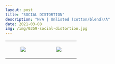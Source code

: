```yaml
---
layout: post
title: "SOCIAL DISTORTION"
description: "N/A | Unlisted (cotton/blend)/A"
date: 2021-03-08
img: /img/0359-social-distortion.jpg
---
```




<table style="width:100%;"><tr><td style="vertical-align:top;">
      <figure class="tmblr-full" data-orig-height="2048" data-orig-width="1365" data-orig-src="https://concertshirts.netlify.app/shirts/0359/0359-01.jpg"><img src="https://64.media.tumblr.com/924f9fe9f575aa282678dbd84de87bd2/130a174b97b41ab1-c4/s540x810/078d4da00051ed52ac81ae60fa864394e420aaea.jpg" data-orig-height="2048" data-orig-width="1365" data-orig-src="https://concertshirts.netlify.app/shirts/0359/0359-01.jpg"/></figure></td>
    <td style="vertical-align:top;">
      <figure class="tmblr-full" data-orig-height="2048" data-orig-width="1365" data-orig-src="https://concertshirts.netlify.app/shirts/0359/0359-02.jpg"><img src="https://64.media.tumblr.com/426b26ec7e900de8aa7bdf0ec86739ca/130a174b97b41ab1-57/s540x810/111517257ae075cc82dd6ebb2d8a2d9e364a4b9a.jpg" data-orig-height="2048" data-orig-width="1365" data-orig-src="https://concertshirts.netlify.app/shirts/0359/0359-02.jpg"/></figure></td>
  </tr></table>
